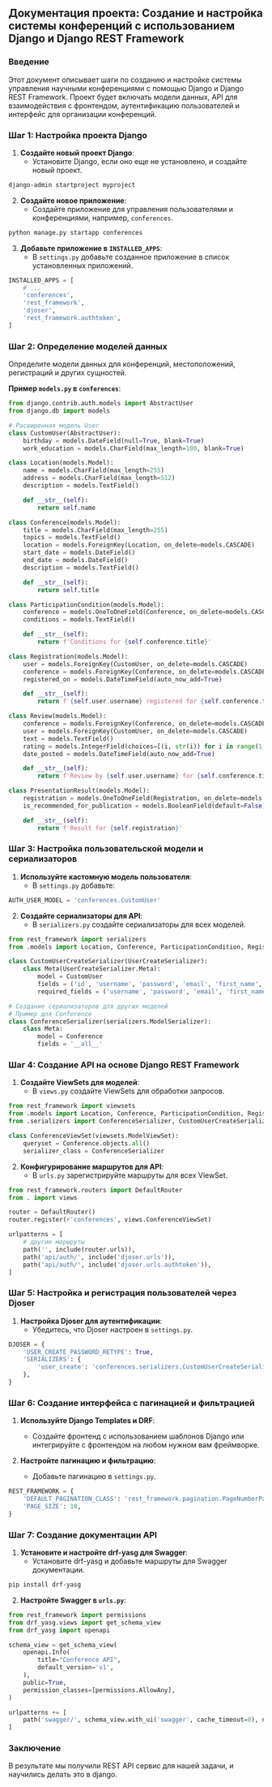 ## Документация проекта: Создание и настройка системы конференций с использованием Django и Django REST Framework

### Введение

Этот документ описывает шаги по созданию и настройке системы управления научными конференциями с помощью Django и Django REST Framework. Проект будет включать модели данных, API для взаимодействия с фронтендом, аутентификацию пользователей и интерфейс для организации конференций.

### Шаг 1: Настройка проекта Django

1. **Создайте новый проект Django**:
   - Установите Django, если оно еще не установлено, и создайте новый проект.

```bash
django-admin startproject myproject
```

2. **Создайте новое приложение**:
   - Создайте приложение для управления пользователями и конференциями, например, `conferences`.

```bash
python manage.py startapp conferences
```

3. **Добавьте приложение в `INSTALLED_APPS`**:
   - В `settings.py` добавьте созданное приложение в список установленных приложений.

```python
INSTALLED_APPS = [
    # ...
    'conferences',
    'rest_framework',
    'djoser',
    'rest_framework.authtoken',
]
```

### Шаг 2: Определение моделей данных

Определите модели данных для конференций, местоположений, регистраций и других сущностей.

**Пример `models.py` в `conferences`**:

```python
from django.contrib.auth.models import AbstractUser
from django.db import models

# Расширенная модель User
class CustomUser(AbstractUser):
    birthday = models.DateField(null=True, blank=True)
    work_education = models.CharField(max_length=100, blank=True)

class Location(models.Model):
    name = models.CharField(max_length=255)
    address = models.CharField(max_length=512)
    description = models.TextField()

    def __str__(self):
        return self.name

class Conference(models.Model):
    title = models.CharField(max_length=255)
    topics = models.TextField()
    location = models.ForeignKey(Location, on_delete=models.CASCADE)
    start_date = models.DateField()
    end_date = models.DateField()
    description = models.TextField()

    def __str__(self):
        return self.title

class ParticipationCondition(models.Model):
    conference = models.OneToOneField(Conference, on_delete=models.CASCADE)
    conditions = models.TextField()

    def __str__(self):
        return f'Conditions for {self.conference.title}'

class Registration(models.Model):
    user = models.ForeignKey(CustomUser, on_delete=models.CASCADE)
    conference = models.ForeignKey(Conference, on_delete=models.CASCADE)
    registered_on = models.DateTimeField(auto_now_add=True)

    def __str__(self):
        return f'{self.user.username} registered for {self.conference.title}'

class Review(models.Model):
    conference = models.ForeignKey(Conference, on_delete=models.CASCADE)
    user = models.ForeignKey(CustomUser, on_delete=models.CASCADE)
    text = models.TextField()
    rating = models.IntegerField(choices=[(i, str(i)) for i in range(1, 11)])
    date_posted = models.DateTimeField(auto_now_add=True)

    def __str__(self):
        return f'Review by {self.user.username} for {self.conference.title}'

class PresentationResult(models.Model):
    registration = models.OneToOneField(Registration, on_delete=models.CASCADE)
    is_recommended_for_publication = models.BooleanField(default=False)

    def __str__(self):
        return f'Result for {self.registration}'
```

### Шаг 3: Настройка пользовательской модели и сериализаторов

1. **Используйте кастомную модель пользователя**:
   - В `settings.py` добавьте:

```python
AUTH_USER_MODEL = 'conferences.CustomUser'
```

2. **Создайте сериализаторы для API**:
   - В `serializers.py` создайте сериализаторы для всех моделей.

```python
from rest_framework import serializers
from .models import Location, Conference, ParticipationCondition, Registration, Review, PresentationResult, CustomUser

class CustomUserCreateSerializer(UserCreateSerializer):
    class Meta(UserCreateSerializer.Meta):
        model = CustomUser
        fields = ('id', 'username', 'password', 'email', 'first_name', 'last_name', 'birthday', 'work_education')
        required_fields = ('username', 'password', 'email', 'first_name', 'last_name')

# Создание сериализаторов для других моделей
# Пример для Conference
class ConferenceSerializer(serializers.ModelSerializer):
    class Meta:
        model = Conference
        fields = '__all__'
```

### Шаг 4: Создание API на основе Django REST Framework

1. **Создайте ViewSets для моделей**:
   - В `views.py` создайте ViewSets для обработки запросов.

```python
from rest_framework import viewsets
from .models import Location, Conference, ParticipationCondition, Registration, Review, PresentationResult, CustomUser
from .serializers import ConferenceSerializer, CustomUserCreateSerializer

class ConferenceViewSet(viewsets.ModelViewSet):
    queryset = Conference.objects.all()
    serializer_class = ConferenceSerializer
```

2. **Конфигурирование маршрутов для API**:
   - В `urls.py` зарегистрируйте маршруты для всех ViewSet.

```python
from rest_framework.routers import DefaultRouter
from . import views

router = DefaultRouter()
router.register(r'conferences', views.ConferenceViewSet)

urlpatterns = [
    # другие маршруты
    path('', include(router.urls)),
    path('api/auth/', include('djoser.urls')),
    path('api/auth/', include('djoser.urls.authtoken')),
]
```

### Шаг 5: Настройка и регистрация пользователей через Djoser

1. **Настройка Djoser для аутентификации**:
   - Убедитесь, что Djoser настроен в `settings.py`.

```python
DJOSER = {
    'USER_CREATE_PASSWORD_RETYPE': True,
    'SERIALIZERS': {
        'user_create': 'conferences.serializers.CustomUserCreateSerializer',
    },
}
```

### Шаг 6: Создание интерфейса с пагинацией и фильтрацией

1. **Используйте Django Templates и DRF**:
   - Создайте фронтенд с использованием шаблонов Django или интегрируйте с фронтендом на любом нужном вам фреймворке.

2. **Настройте пагинацию и фильтрацию**:
   - Добавьте пагинацию в `settings.py`.

```python
REST_FRAMEWORK = {
    'DEFAULT_PAGINATION_CLASS': 'rest_framework.pagination.PageNumberPagination',
    'PAGE_SIZE': 10,
}
```

### Шаг 7: Создание документации API

1. **Установите и настройте drf-yasg для Swagger**:
   - Установите drf-yasg и добавьте маршруты для Swagger документации.

```bash
pip install drf-yasg
```

2. **Настройте Swagger в `urls.py`**:

```python
from rest_framework import permissions
from drf_yasg.views import get_schema_view
from drf_yasg import openapi

schema_view = get_schema_view(
    openapi.Info(
        title="Conference API",
        default_version='v1',
    ),
    public=True,
    permission_classes=[permissions.AllowAny],
)

urlpatterns += [
    path('swagger/', schema_view.with_ui('swagger', cache_timeout=0), name='schema-swagger-ui'),
]
```

### Заключение

В результате мы получили REST API сервис для нашей задачи, и научились делать это в django.